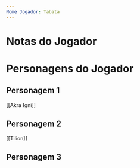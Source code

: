 ```yaml
---
Nome Jogador: Tabata
---
```

# Notas do Jogador



# Personagens do Jogador

## Personagem 1
[[Akra Igni]]

## Personagem 2
[[Tilion]]

## Personagem 3

